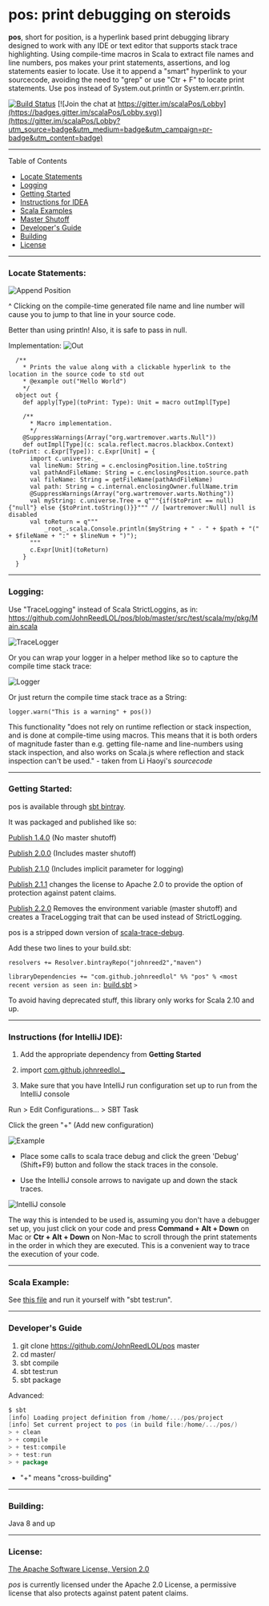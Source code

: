# pos: print debugging on steroids

**pos**, short for position, is a hyperlink based print debugging library designed to work with any IDE or text editor that supports stack trace highlighting. Using compile-time macros in Scala to extract file names and line numbers, pos makes your print statements, assertions, and log statements easier to locate. Use it to append a "smart" hyperlink to your sourcecode, avoiding the need to "grep" or use "Ctr + F" to locate print statements. Use pos instead of System.out.println or System.err.println.

[![Build Status](https://travis-ci.com/JohnReedLOL/pos.svg?branch=master)](https://travis-ci.com/JohnReedLOL/pos) [![Join the chat at https://gitter.im/scalaPos/Lobby](https://badges.gitter.im/scalaPos/Lobby.svg)](https://gitter.im/scalaPos/Lobby?utm_source=badge&utm_medium=badge&utm_campaign=pr-badge&utm_content=badge)

____________________________________________________________________________________________________________________

Table of Contents

* <a href="#Locate-Statements">Locate Statements</a>
* <a href="#Logging">Logging</a>
* <a href="#Getting-Started">Getting Started</a>
* <a href="#Instructions">Instructions for IDEA</a>
* <a href="#Scala-Examples">Scala Examples</a>
* <a href="#Master-Shutoff">Master Shutoff</a>
* <a href="#Developers-Guide">Developer's Guide</a>
* <a href="#Building">Building</a>
* <a href="#License">License</a>

____________________________________________________________________________________________________________________


<a name="Locate-Statements"></a>

### Locate Statements:

![Append Position](https://i.imgur.com/Mf9zST9.png)

^ Clicking on the compile-time generated file name and line number will cause you to jump to that line in your source code.

Better than using println! Also, it is safe to pass in null.

Implementation:
![Out](https://i.imgur.com/B3mO3SOh.jpg)

```
  /**
    * Prints the value along with a clickable hyperlink to the location in the source code to std out
    * @example out("Hello World")
    */
  object out {
    def apply[Type](toPrint: Type): Unit = macro outImpl[Type]

    /**
      * Macro implementation.
      */
    @SuppressWarnings(Array("org.wartremover.warts.Null"))
    def outImpl[Type](c: scala.reflect.macros.blackbox.Context)(toPrint: c.Expr[Type]): c.Expr[Unit] = {
      import c.universe._
      val lineNum: String = c.enclosingPosition.line.toString
      val pathAndFileName: String = c.enclosingPosition.source.path
      val fileName: String = getFileName(pathAndFileName)
      val path: String = c.internal.enclosingOwner.fullName.trim
      @SuppressWarnings(Array("org.wartremover.warts.Nothing"))
      val myString: c.universe.Tree = q"""{if($toPrint == null) {"null"} else {$toPrint.toString()}}""" // [wartremover:Null] null is disabled
      val toReturn = q"""
          _root_.scala.Console.println($myString + " - " + $path + "(" + $fileName + ":" + $lineNum + ")");
      """
      c.Expr[Unit](toReturn)
    }
  }
```

____________________________________________________________________________________________________________________

<a name="Logging"></a>

### Logging:

Use "TraceLogging" instead of Scala StrictLoggins, as in: 
https://github.com/JohnReedLOL/pos/blob/master/src/test/scala/my/pkg/Main.scala 

![TraceLogger](https://i.imgur.com/pG3s3hI.png)

Or you can wrap your logger in a helper method like so to capture the compile time stack trace:

![Logger](https://i.imgur.com/wkXxbCd.png)

Or just return the compile time stack trace as a String:

`logger.warn("This is a warning" + pos())`

This functionality "does not rely on runtime reflection or stack inspection, and is done at compile-time using macros. This means that it is both orders of magnitude faster than e.g. getting file-name and line-numbers using stack inspection, and also works on Scala.js where reflection and stack inspection can't be used." - taken from Li Haoyi's *sourcecode*

____________________________________________________________________________________________________________________

<a name="Getting-Started"></a>

### Getting Started:

pos is available through [sbt bintray](https://bintray.com/johnreed2/maven/pos).

It was packaged and published like so:

[Publish 1.4.0](https://gist.githubusercontent.com/JohnReedLOL/ee707f7900938679a1b23f069565c899/raw/ffd583128890cab48ef9a7f106b432213bb9abf3/publish-1.4.0.txt) (No master shutoff)

[Publish 2.0.0](https://gist.githubusercontent.com/JohnReedLOL/b34c10ae91f547823d3a65e0a79e3023/raw/40492342884a315da48eb402461f663c89ce2476/publish-2.0.0.txt) (Includes master shutoff)

[Publish 2.1.0](https://gist.githubusercontent.com/JohnReedLOL/70f1e17a9ceb338140b27cd90eb78841/raw/b129b8425080f8f33152ef4edd938c775f7c210a/publish-2.1.0.txt) (Includes implicit parameter for logging)

[Publish 2.1.1](https://gist.github.com/JohnReedLOL/949ae6dd7e3186fe00f612790a19d7e7) changes the license to Apache 2.0 to provide the option of protection against patent claims.

[Publish 2.2.0](https://github.com/sbt/sbt-bintray/issues/164)
Removes the environment variable (master shutoff) and creates a TraceLogging trait that can be used instead of StrictLogging.

pos is a stripped down version of [scala-trace-debug](https://github.com/JohnReedLOL/scala-trace-debug).

Add these two lines to your build.sbt:

`resolvers += Resolver.bintrayRepo("johnreed2","maven")`

`libraryDependencies += "com.github.johnreedlol" %% "pos" % <most recent version as seen in:` [build.sbt](build.sbt) `>`

To avoid having deprecated stuff, this library only works for Scala 2.10 and up.
____________________________________________________________________________________________________________________

<a name="Instructions"></a>

### Instructions (for IntelliJ IDE):

1. Add the appropriate dependency from **Getting Started**

2. import [com.github.johnreedlol._](src/main/scala/com/github/johnreedlol/package.scala)

3. Make sure that you have IntelliJ run configuration set up to run from the IntelliJ console

Run > Edit Configurations... > SBT Task

Click the green "+" (Add new configuration)

![Example](https://i.imgur.com/hQsYPDW.png)

- Place some calls to scala trace debug and click the green 'Debug' (Shift+F9) button and follow the stack traces in the console. 
 
- Use the IntelliJ console arrows to navigate up and down the stack traces.

![IntelliJ console](https://i.imgur.com/0reDRBO.png)

The way this is intended to be used is, assuming you don't have a debugger set up, you just click on your code and press **Command + Alt + Down** on Mac or **Ctr + Alt + Down** on Non-Mac to scroll through the print statements in the order in which they are executed. This is a convenient way to trace the execution of your code.

____________________________________________________________________________________________________________________

<a name="Scala-Examples"></a>

### Scala Example:

See [this file](src/test/scala/my/pkg/Main.scala) and run it yourself with "sbt test:run".

____________________________________________________________________________________________________________________

### Developer's Guide

<a name="Developers-Guide"></a>

1. git clone https://github.com/JohnReedLOL/pos master
2. cd master/
3. sbt compile
4. sbt test:run
5. sbt package

Advanced: 
```scala
$ sbt
[info] Loading project definition from /home/.../pos/project
[info] Set current project to pos (in build file:/home/.../pos/)
> + clean
> + compile
> + test:compile
> + test:run
> + package
```

* "+" means "cross-building"

____________________________________________________________________________________________________________________

<a name="Building"></a>

### Building:

Java 8 and up

____________________________________________________________________________________________________________________

<a name="License"></a>

### License:

[The Apache Software License, Version 2.0](http://www.apache.org/licenses/LICENSE-2.0.txt)

*pos* is currently licensed under the Apache 2.0 License, a permissive license that also protects against patent patent claims.
